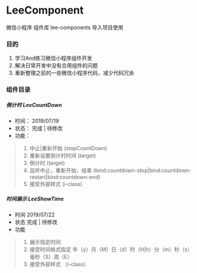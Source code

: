 # LeeComponent
 微信小程序 组件库 lee-components 导入项目使用
 
 ### 目的
 1. 学习And练习微信小程序组件开发
 2. 解决日常开发中没有合用组件的问题
 3. 重新整理之前的一些微信小程序代码，减少代码冗余
 
 ### 组件目录
 ##### 倒计时 LeeCountDown
 * 时间：
  2019/07/19
 * 状态：
  完成 | 待修改
 * 功能：
  > 1. 中止|重新开始 (stopCountDown)
  > 2. 重新设置倒计时时间 (target)
  > 3. 倒计时 (target)
  > 4. 监听中止，重新开始，结束 (bind:countdown-stop|bind:countdown-restart|bind:countdown-end)
  > 5. 接受外部样式 (i-class)
  
 ##### 时间展示 LeeShowTime
 * 时间
  2019/07/22
 * 状态
  完成 | 待修改
 * 功能
  > 1. 展示指定时间
  > 2. 接受时间格式指定 年（y）月（M）日（d）时（H|h）分（m）秒（s）毫秒（S）周（E）
  > 3. 接受外部样式 （i-class）
